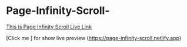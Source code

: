 # Page-Infinity-Scroll-
[This is Page Infinity Scroll Live Link](https://page-infinity-scroll.netlify.app)

[Click me ] for show live preview  (https://page-infinity-scroll.netlify.app)
